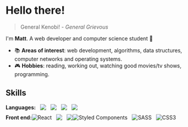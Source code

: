 # Hello there!

> General Kenobi! - _General Grievous_

I'm **Matt**. A web developer and computer science student 🚀

- 📚 **Areas of interest**: web development, algorithms, data structures,
  computer networks and operating systems.
- 🎮 **Hobbies**: reading, working out, watching good movies/tv shows,
  programming.

## Skills

<div style = "display: flex; align-items: center;">
<strong> 
  Languages: 
</strong>

<img src = "https://img.shields.io/badge/-javascript-green?logo=javascript&style=for-the-badge&logoColor=white&color=F7DF1E" style = "margin-left: 12px;">
<img src = "https://img.shields.io/badge/-typescript-green?logo=typescript&style=for-the-badge&logoColor=white&color=3178c6" style = "margin-left: 12px;">
<img src = "https://img.shields.io/badge/-Python-green?logo=python&style=for-the-badge&logoColor=white&color=3776AB" style = "margin-left: 12px;">
<img src = "https://img.shields.io/badge/-C++-green?logo=c%2B%2B&style=for-the-badge&logoColor=white&color=00599C" style = "margin-left: 12px;">

</div>

<div style = "display: flex; align-items:center; margin-top: 10px; flex-wrap: wrap;">
<strong> 
  Front end: 
</strong>

<img alt="React" src="https://img.shields.io/badge/react-%2320232a.svg?&style=for-the-badge&logo=react&logoColor=%2361DAFB"/>

<img src = "https://img.shields.io/badge/-REDUX-green?logo=redux&style=for-the-badge&logoColor=white&color=764ABC" style = "margin-left: 12px;">
<img src = "https://img.shields.io/badge/-NEXT JS-green?logo=vercel&style=for-the-badge&logoColor=white&color=000000" style = "margin-left: 12px;">

<img alt="Styled Components" src="https://img.shields.io/badge/styled--components-DB7093?style=for-the-badge&logo=styled-components&logoColor=white"/>

<img alt="SASS" src="https://img.shields.io/badge/SASS-hotpink.svg?&style=for-the-badge&logo=SASS&logoColor=white" style = "margin-left: 12px;"/>

<img alt="CSS3" src="https://img.shields.io/badge/css3-%231572B6.svg?&style=for-the-badge&logo=css3&logoColor=white" style = "margin-left: 12px;"/>

</div>

<!--
**melosomelo/melosomelo** is a ✨ _special_ ✨ repository because its `README.md` (this file) appears on your GitHub profile.

Here are some ideas to get you started:

- 🔭 I’m currently working on ...
- 🌱 I’m currently learning ...
- 👯 I’m looking to collaborate on ...
- 🤔 I’m looking for help with ...
- 💬 Ask me about ...
- 📫 How to reach me: ...
- 😄 Pronouns: ...
- ⚡ Fun fact: ...
-->
